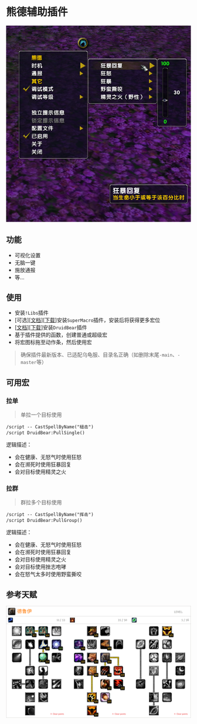 # 熊德辅助插件

![功能预览](Preview.png)


## 功能
- 可视化设置
- 无脑一键
- 施放通报
- 等...


## 使用
- 安装`!Libs`插件
- [可选][[文档](https://github.com/xhwsd/SuperMacro/)][[下载](https://github.com/xhwsd/SuperMacro/archive/master.zip)]安装`SuperMacro`插件，安装后将获得更多宏位
- [[文档](https://github.com/xhwsd/DruidBear/)][[下载](https://github.com/xhwsd/DruidBear/archive/main.zip)]安装`DruidBear`插件
- 基于插件提供的函数，创建普通或超级宏
- 将宏图标拖至动作条，然后使用宏

> 确保插件最新版本、已适配乌龟服、目录名正确（如删除末尾`-main`、`-master`等）


## 可用宏

### 拉单

> 单拉一个目标使用

```
/script -- CastSpellByName("槌击")
/script DruidBear:PullSingle()
```

逻辑描述：
- 会在健康、无怒气时使用狂怒
- 会在濒死时使用狂暴回复
- 会对目标使用精灵之火


### 拉群

> 群拉多个目标使用

```
/script -- CastSpellByName("挥击")
/script DruidBear:PullGroup()
```

逻辑描述：
- 会在健康、无怒气时使用狂怒
- 会在濒死时使用狂暴回复
- 会对目标使用精灵之火
- 会对目标使用挫志咆哮
- 会在怒气太多时使用野蛮撕咬


## 参考天赋
[![跳转至天赋模拟器](Talent.png)](https://talents.turtle-wow.org/druid?points=BgAaAIAAAAAAAAFAYYRYDSAKFQBAAoAAAAAAAAAAAAA=)
